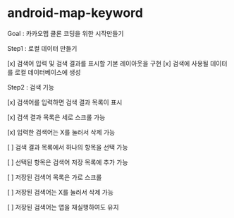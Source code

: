 # android-map-keyword

Goal : 카카오맵 클론 코딩을 위한 시작만들기

Step1 : 로컬 데이터 만들기

[x] 검색어 입력 및 검색 결과를 표시할 기본 레이아웃을 구현
[x] 검색에 사용될 데이터를 로컬 데이터베이스에 생성

Step2 : 검색 기능

[x] 검색어를 입력하면 검색 결과 목록이 표시

[x] 검색 결과 목록은 세로 스크롤 가능

[x] 입력한 검색어는 X를 눌러서 삭제 가능

[ ] 검색 결과 목록에서 하나의 항목을 선택 가능

[ ] 선택된 항목은 검색어 저장 목록에 추가 가능

[ ] 저장된 검색어 목록은 가로 스크롤

[ ] 저장된 검색어는 X를 눌러서 삭제 가능

[ ] 저장된 검색어는 앱을 재실행하여도 유지